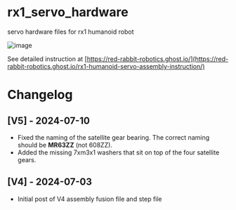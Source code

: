 # rx1_servo_hardware
servo hardware files for rx1 humanoid robot  

![image](https://github.com/Red-Rabbit-Robotics/rx1_servo_hardware/blob/master/media/gearbox_v4_assembly.PNG)  

See detailed instruction at [https://red-rabbit-robotics.ghost.io/](https://red-rabbit-robotics.ghost.io/rx1-humanoid-servo-assembly-instruction/)

# Changelog

## [V5] - 2024-07-10  

- Fixed the naming of the satellite gear bearing. The correct naming should be **MR63ZZ** (not 608ZZ).
- Added the missing 7xm3x1 washers that sit on top of the four satellite gears.

## [V4] - 2024-07-03
- Initial post of V4 assembly fusion file and step file
